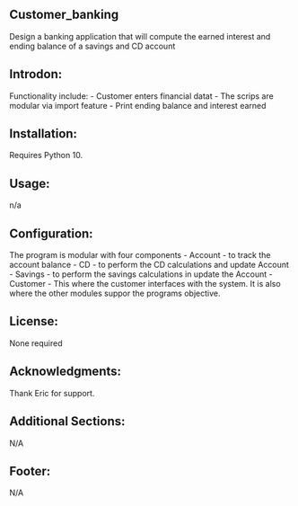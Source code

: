 ## Customer_banking
Design a banking application that will compute the earned interest and ending balance of a savings and CD account

## Introdon:


Functionality include:
    - Customer enters financial datat
    - The scrips are modular via import feature
    - Print ending balance and interest earned

## Installation:
Requires Python 10.

## Usage:
n/a

## Configuration:
The program is modular with four components
    - Account - to track the account balance
    - CD - to perform the CD calculations and update Account
    - Savings - to perform the savings calculations in update the Account
    - Customer - This where the customer interfaces with the system.  It is also where the other modules suppor the programs objective.

## License:
None required

## Acknowledgments:
Thank Eric for support.

## Additional Sections:
N/A

## Footer:
N/A
